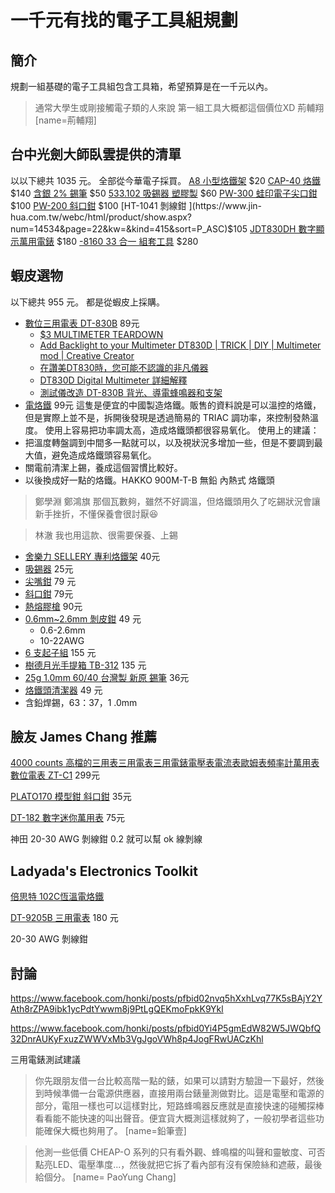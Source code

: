 
# 一千元有找的電子工具組規劃

## 簡介
規劃一組基礎的電子工具組包含工具箱，希望預算是在一千元以內。

> 通常大學生或剛接觸電子類的人來說 第一組工具大概都這個價位XD
> 荊輔翔
> [name=荊輔翔]


## 台中光劍大師臥雲提供的清單
以以下總共 1035 元。
全部從今華電子採買。
[A8 小型烙鐵架](https://www.jin-hua.com.tw/webc/html/product/show.aspx?num=11847&kw=%e7%83%99%e9%90%b5%e6%9e%b6&kind=512) $20
[CAP-40 烙鐵](https://www.jin-hua.com.tw/webc/html/product/show.aspx?num=31517&page=6&kw=%E7%83%99%E9%90%B5&sort=P_ASC&kind=2052) $140
[含銀 2% 錫筆](https://www.jin-hua.com.tw/webc/html/product/show.aspx?num=22365&kw=%e9%8c%ab%e7%ad%86&kind=2110) $50
[533.102 吸錫器 塑膠製](https://www.jin-hua.com.tw/webc/html/product/show.aspx?num=172&kw=%E5%90%B8%E9%8C%AB%E5%99%A8&sort=P_ASC&kind=2285) $60
[PW-300 蛙印電子尖口鉗](https://www.jin-hua.com.tw/webc/html/product/show.aspx?num=4267&page=22&kw=&kind=415&sort=P_ASC) $100
[PW-200 斜口鉗](https://www.jin-hua.com.tw/webc/html/product/show.aspx?num=13410&page=21&kw=&kind=415&sort=P_ASC) $100
[HT-1041 剝線鉗 ](https://www.jin-hua.com.tw/webc/html/product/show.aspx?num=14534&page=22&kw=&kind=415&sort=P_ASC)$105
[JDT830DH 數字顯示萬用電錶](https://www.jin-hua.com.tw/webc/html/product/show.aspx?num=32200&kind=1189&sort=P_ASC) $180
[-8160 33 合一 組套工具](https://www.jin-hua.com.tw/webc/html/product/show.aspx?num=30332&kind=1960&sort=P_ASC) $280



## 蝦皮選物
以下總共 955 元。 
都是從蝦皮上採購。

* [數位三用電表 DT-830B](https://shopee.tw/%E3%80%8A%E6%97%A5%E6%BC%BE%E3%80%8B%E6%95%B8%E4%BD%8D%E4%B8%89%E7%94%A8%E9%9B%BB%E8%A1%A8-DT-830B-%E4%B8%89%E7%94%A8%E9%9B%BB%E9%8C%B6-%E6%95%B8%E4%BD%8D%E9%9B%BB%E9%8C%B6-%E7%B0%A1%E6%98%93%E5%9E%8B%E6%B8%AC%E9%9B%BB%E5%B7%A5%E5%85%B7-%E9%9B%BB%E8%A1%A8-%E6%B0%B4%E9%9B%BB%E5%B7%A5%E7%A8%8B%E4%BA%BA%E5%93%A1%E5%BF%85%E5%82%99-i.48742904.1336881723?sp_atk=b2dfd8d0-f791-4bfb-9074-971b4f6c61ec&xptdk=b2dfd8d0-f791-4bfb-9074-971b4f6c61ec) 89元
    * [$3 MULTIMETER TEARDOWN](https://hackaday.com/2018/10/23/3-multimeter-teardown/)
    * [Add Backlight to your Multimeter DT830D | TRICK | DIY | Multimeter mod | Creative Creator](https://youtu.be/CiGki5LGnYY)
    * [在讚美DT830時，您可能不認識的非凡儀器](https://hackaday.com/2020/09/24/in-praise-of-the-dt830-the-phenomenal-instrument-you-probably-dont-recognise-for-what-it-is/)
    * [DT830D Digital Multimeter 詳細解釋](https://www.petervis.com/meters/dt830d/dt830d.html)
    * [測試儀改造 DT-830B 背光、導電蜂鳴器和支架](https://youtu.be/jmstDQuXDeM)
* [電烙鐵](https://shopee.tw/110V-60W-%E7%83%99%E9%90%B5-%E5%8F%AF%E8%AA%BF%E6%BA%AB-%E9%9B%BB%E7%83%99%E9%90%B5-%E8%AA%BF%E6%BA%AB%E7%83%99%E9%90%B5-%E6%81%86%E6%BA%AB%E7%83%99%E9%90%B5-%E6%BA%AB%E6%8E%A7%E7%83%99%E9%90%B5-%E6%BA%AB%E5%BA%A6%E5%8F%AF%E8%AA%BF-%E7%84%8A%E9%8C%AB%E9%9B%BB%E7%84%8A%E6%A7%8D-%E9%9B%BB%E7%84%8A%E7%AD%86-%E7%84%8A%E6%A7%8D-%E7%83%99%E7%95%AB-%E7%B6%AD%E4%BF%AE%E5%B7%A5%E5%85%B7-i.15602045.12867344690?xptdk=ab287b51-c78b-4739-9af5-b966d8bded9e) 99元
這隻是便宜的中國製造烙鐵。販售的資料說是可以溫控的烙鐵，但是實際上並不是，拆開後發現是透過簡易的 TRIAC 調功率，來控制發熱溫度。
使用上容易把功率調太高，造成烙鐵頭都很容易氧化。
使用上的建議：
* 把溫度轉盤調到中間多一點就可以，以及視狀況多增加一些，但是不要調到最大值，避免造成烙鐵頭容易氧化。
* 關電前清潔上錫，養成這個習慣比較好。
* 以後換成好一點的烙鐵。HAKKO 900M-T-B 無鉛 內熱式 烙鐵頭


> 鄭學淵
鄭鴻旗 那個瓦數夠，雖然不好調溫，但烙鐵頭用久了吃錫狀況會讓新手挫折，不懂保養會很討厭😆

> 林澈
我也用這款、很需要保養、上錫



* [舍樂力 SELLERY 專利烙鐵架](https://shopee.tw/%E2%8F%B124hr%E6%80%A5%E5%87%BA%E8%B2%A8-%E7%98%8B%E7%8B%82%E9%99%8D%E5%83%B9-%E8%88%8D%E6%A8%82%E5%8A%9B-SELLERY-%E5%B0%88%E5%88%A9%E7%83%99%E9%90%B5%E6%9E%B6-%E7%84%8A%E6%A7%8D%E7%94%A8%E7%83%99%E9%90%B5%E6%9E%B6-%E5%96%AE%E7%B0%A7%E7%AE%A1-%E5%8F%B0%E7%81%A3%E8%A3%BD-%E9%9B%BB%E5%B7%A5%E4%BD%9C%E6%A5%AD-96-708-i.11696436.12812899251?sp_atk=4013a2e9-4c4a-46b6-8129-4cac02c0083c&xptdk=4013a2e9-4c4a-46b6-8129-4cac02c0083c) 40元
* [吸錫器](https://shopee.tw/%E5%85%A8%E6%96%B0-%E9%8B%81%E5%90%88%E9%87%91-%E5%A1%91%E6%96%99-%E5%90%B8%E9%8C%AB%E5%99%A8-%E5%90%B8%E9%8C%AB%E5%99%A8-%E5%90%B8%E9%8C%AB%E6%A7%8D-%E5%90%B8%E9%8C%AB%E6%A3%92-%E5%BC%B7%E5%8A%9B%E5%90%B8%E9%8C%AB%E5%99%A8-%E9%9B%BB%E5%AD%90%E9%9B%B6%E4%BB%B6-%E8%A7%A3%E7%84%8A-%E7%B6%AD%E4%BF%AE-%E5%B0%8F%E9%BD%8A%E7%9A%84%E5%AE%B6-i.846038.6934572342?sp_atk=1252a0d7-1446-449c-953e-1864dbb64423&xptdk=1252a0d7-1446-449c-953e-1864dbb64423) 25元
* [尖嘴鉗](https://shopee.tw/%E9%9B%BB%E5%B7%A5%E9%89%97-%E5%B0%96%E5%98%B4%E9%89%97-%E6%96%9C%E5%8F%A3%E9%89%97-%E5%8F%B0%E7%81%A3%E8%A3%BD-%E9%AB%98%E9%80%B1%E6%B3%A2%E7%87%92%E5%85%A5-%E9%89%97%E5%AD%90-%E5%B0%96%E5%8F%A3%E9%89%97-%E5%BD%88%E7%B0%A7-%E8%86%A0%E6%9F%84-%E6%A8%A1%E5%9E%8B%E9%89%97-%E8%80%81%E8%99%8E%E9%89%97-%E9%9B%BB%E5%AD%90%E9%89%97-%E6%89%8B%E5%B7%A5%E8%97%9D-i.212338936.13616299970?sp_atk=82ec3d0e-f4fc-429e-b6de-e7660b7f6bd1&xptdk=82ec3d0e-f4fc-429e-b6de-e7660b7f6bd1) 79 元
* [斜口鉗](https://shopee.tw/%E9%9B%BB%E5%B7%A5%E9%89%97-%E5%B0%96%E5%98%B4%E9%89%97-%E6%96%9C%E5%8F%A3%E9%89%97-%E5%8F%B0%E7%81%A3%E8%A3%BD-%E9%AB%98%E9%80%B1%E6%B3%A2%E7%87%92%E5%85%A5-%E9%89%97%E5%AD%90-%E5%B0%96%E5%8F%A3%E9%89%97-%E5%BD%88%E7%B0%A7-%E8%86%A0%E6%9F%84-%E6%A8%A1%E5%9E%8B%E9%89%97-%E8%80%81%E8%99%8E%E9%89%97-%E9%9B%BB%E5%AD%90%E9%89%97-%E6%89%8B%E5%B7%A5%E8%97%9D-i.212338936.13616299970?sp_atk=82ec3d0e-f4fc-429e-b6de-e7660b7f6bd1&xptdk=82ec3d0e-f4fc-429e-b6de-e7660b7f6bd1) 79元
* [熱熔膠槍](https://shopee.tw/%E5%8F%B0%E7%81%A3%E8%A3%BD%E9%80%A0-%E7%86%B1%E7%86%94%E8%86%A0%E6%A7%8D-%E5%89%8D%E7%AB%AF%E5%B0%BC%E9%BE%8D%E9%98%B2%E7%87%99-%E7%86%B1%E7%86%94%E6%A7%8D-15W-40W-100V-240V-%E6%9C%A8%E5%B7%A5-%E6%A8%A1%E5%9E%8B-%E6%8E%A5%E8%91%97-i.212338936.5216020569) 90元
* [0.6mm~2.6mm 剝皮鉗](https://shopee.tw/%E3%80%90%E4%B8%80%E5%8A%A0%E4%B8%80%E3%80%91%E5%90%AB%E7%A8%85%E5%83%B9-%E8%90%AC%E7%94%A8%E5%89%9D%E7%B7%9A%E9%89%970.6mm~2.6mm%E5%89%9D%E7%9A%AE%E9%89%97-%E9%89%97%E5%AD%90-%E9%9B%BB%E7%B7%9A%E5%89%AA%E7%B7%9A%E9%89%97-%E6%92%A5%E7%B7%9A%E9%89%97-%E6%96%B7%E7%B7%9A%E9%89%97-%E5%89%9D%E7%9A%AE%E9%89%97-%E5%89%AA%E5%88%87-U78--i.150629042.6152494330?sp_atk=d406c813-8ca1-4b09-97db-4a9ea839b1bd&xptdk=d406c813-8ca1-4b09-97db-4a9ea839b1bd) 49 元
    * 0.6-2.6mm
    * 10-22AWG
* [6 支起子組](https://shopee.tw/6%E6%94%AF%E8%B5%B7%E5%AD%90%E7%B5%84-(%E4%B8%8D%E6%8C%91%E8%89%B2)-%E4%B8%80%E5%AD%97%E8%B5%B7%E5%AD%90x3%E6%94%AF-%E5%8D%81%E5%AD%97%E8%B5%B7%E5%AD%90x3%E6%94%AF-TO-80-%E5%A4%A7%E6%B4%8B%E5%9C%8B%E9%9A%9B%E9%9B%BB%E5%AD%90-i.26482219.12351538456?sp_atk=44c2ff48-396c-4c59-aaca-e32dd2b0551a&xptdk=44c2ff48-396c-4c59-aaca-e32dd2b0551a) 155 元
* [樹德月光手提箱 TB-312](https://shopee.tw/%E3%80%90%E7%86%8A%E7%86%8A%E5%A5%BD%E6%94%B6%E7%B4%8D%E3%80%91%E6%A8%B9%E5%BE%B7%E6%9C%88%E5%85%89%E6%89%8B%E6%8F%90%E7%AE%B1-TB-200-TB-300-TB-302-TB-312-%E5%8F%B0%E7%81%A3%E8%A3%BD%E9%9B%B6%E4%BB%B6%E6%89%8B%E6%8F%90%E7%9B%92%E6%96%87%E5%85%B7%E7%BD%AE%E7%89%A9%E7%9B%92%E6%94%B6%E7%B4%8D%E7%9B%92-i.555108183.10463770297?sp_atk=6572494b-5e78-4e8a-aac9-4f9cc2cb8aa5&xptdk=6572494b-5e78-4e8a-aac9-4f9cc2cb8aa5) 135 元
* [25g 1.0mm 60/40 台灣製 新原 錫筆](https://shopee.tw/25g-1.0mm-60-40-%E5%8F%B0%E7%81%A3%E8%A3%BD-%E6%96%B0%E5%8E%9F-%E9%8C%AB%E7%AD%86-%E9%8C%AB%E7%B7%9A-%E9%8C%AB%E6%A2%9D-%E7%84%8A%E9%8C%AB-%E9%8A%B2%E9%8C%AB-%E7%84%8A%E9%8C%AB-%E9%8C%AB%E7%B5%B2-%E7%84%8A%E6%8E%A5-i.2447432.574716471?sp_atk=62525b01-f9a1-42dd-b927-8c8d50a29032&xptdk=62525b01-f9a1-42dd-b927-8c8d50a29032) 36元
* [烙鐵頭清潔器](https://shopee.tw/%EF%BC%BB%E5%8F%B0%E7%81%A3%E7%99%BC%E8%B2%A8-%E7%83%99%E9%90%B5%E9%A0%AD%E6%B8%85%E6%BD%94%E5%99%A8-%EF%BC%BD%E9%9B%BB%E7%83%99%E9%90%B5%E9%A0%AD%E6%B8%85%E6%BD%94%E5%99%A8-%E7%83%99%E9%90%B5%E9%A0%AD-%E7%83%99%E9%90%B5-%E9%9B%BB%E7%83%99%E9%90%B5-%E9%9B%BB%E7%84%8A%E6%A7%8D-i.27653503.4293626392?sp_atk=942f1a97-63f8-4a1b-9fc0-7f2ec33e1526&xptdk=942f1a97-63f8-4a1b-9fc0-7f2ec33e1526) 49 元
* 含鉛焊錫，63：37，1 .0mm
 
## 臉友 James Chang 推薦

[4000 counts 高檔的三用表三用電表三用電錶電壓表電流表歐姆表頻率計萬用表數位電表 ZT-C1](https://shopee.tw/4000-counts%E9%AB%98%E6%AA%94%E7%9A%84%E4%B8%89%E7%94%A8%E8%A1%A8%E4%B8%89%E7%94%A8%E9%9B%BB%E8%A1%A8%E4%B8%89%E7%94%A8%E9%9B%BB%E9%8C%B6%E9%9B%BB%E5%A3%93%E8%A1%A8%E9%9B%BB%E6%B5%81%E8%A1%A8%E6%AD%90%E5%A7%86%E8%A1%A8%E9%A0%BB%E7%8E%87%E8%A8%88%E8%90%AC%E7%94%A8%E8%A1%A8%E6%95%B8%E4%BD%8D%E9%9B%BB%E8%A1%A8-ZT-C1-i.12523932.7543147210?sp_atk=a4225b00-ce95-4883-88a1-f2b7695e05bd&xptdk=a4225b00-ce95-4883-88a1-f2b7695e05bd) 299元

[PLATO170 模型鉗 斜口鉗](https://shopee.tw/%E3%80%90%E8%9B%99%E4%BB%94%E3%80%91PLATO170-%E6%A8%A1%E5%9E%8B%E9%89%97-%E6%96%9C%E5%8F%A3%E9%89%97-%E6%B0%B4%E5%8F%A3%E9%89%97-%E5%A6%82%E6%84%8F%E9%89%97-%E9%9B%BB%E5%AD%90%E5%89%AA%E9%89%97-i.200011800.6758829468?sp_atk=716d6910-1733-41de-b36c-0479e2012a97&xptdk=716d6910-1733-41de-b36c-0479e2012a97) 35元

 [DT-182 數字迷你萬用表](https://shopee.tw/%E8%90%AC%E8%83%BD%E8%A1%A8-%E6%95%B8%E9%A1%AF%E8%90%AC%E8%83%BD%E8%A1%A8-DT-182%E6%95%B8%E5%AD%97%E8%BF%B7%E4%BD%A0%E8%90%AC%E7%94%A8%E8%A1%A8DC-AC%E9%9B%BB%E5%A3%93%E9%9B%BB%E6%B5%81%E8%A1%A8%E8%90%AC%E7%94%A8%E8%A1%A8-%E5%B0%8F%E5%AF%B6%E4%BA%94%E9%87%91-i.95306666.3554003456?sp_atk=8560cad4-561a-4ac1-a996-187c608775b8&xptdk=8560cad4-561a-4ac1-a996-187c608775b8&fbclid=IwAR0-quwOfMvAiTial9OGqm99UDG6sPJJdoeqCv_YAdSUURj412VdF1biLYA) 75元


神田 20-30 AWG 剝線鉗
0.2 就可以幫 ok 線剝線


## Ladyada's Electronics Toolkit
[倍思特 102C恆溫電烙鐵](https://shopee.tw/%E3%80%90%E6%B8%85%E5%80%89%E7%8B%82%E7%94%A9%E3%80%91%E5%80%8D%E6%80%9D%E7%89%B9-102C%E6%81%86%E6%BA%AB%E9%9B%BB%E7%83%99%E9%90%B5-%E8%AA%BF%E6%BA%AB%E7%84%8A%E6%8E%A5%E5%B7%A5%E5%85%B7-90W%E6%8E%A7%E6%BA%AB%E7%83%99%E9%90%B5110V-220V%E9%80%9A%E7%94%A8-i.711416097.15169345585?sp_atk=3b031e65-5a75-4e51-9205-d28a30c9e97f&xptdk=3b031e65-5a75-4e51-9205-d28a30c9e97f)

[DT-9205B 三用電表](https://shopee.tw/%E3%80%90%E5%90%9B%E5%AA%9B%E5%B0%8F%E9%8B%AA%E3%80%91DT-9205A-DT-9205B-%E6%8A%98%E7%96%8A%E5%BC%8F%E6%B6%B2%E6%99%B6%E9%A1%AF%E7%A4%BA-%E6%95%B8%E4%BD%8D-%E4%B8%89%E7%94%A8%E9%9B%BB%E8%A1%A8-%E8%90%AC%E7%94%A8%E9%9B%BB%E8%A1%A8-%E9%9B%BB%E5%A3%93%E8%A1%A8-i.4828287.463848829?sp_atk=d7f5a225-3a83-4126-822f-9cd51c1df43f&xptdk=d7f5a225-3a83-4126-822f-9cd51c1df43f) 180 元

20-30 AWG 剝線鉗


## 討論
https://www.facebook.com/honki/posts/pfbid02nvq5hXxhLvq77K5sBAjY2YAth8rZPA9ibk1ycPdtYwwm8j9PtLgQEKmoFpkK9Ykl

https://www.facebook.com/honki/posts/pfbid0Yi4P5gmEdW82W5JWQbfQ32DnrAUKyFxuzZWWVxMb3VgJgoVWh8p4JogFRwUACzKhl

三用電錶測試建議
> 你先跟朋友借一台比較高階一點的錶，如果可以請對方驗證一下最好，然後到時候準備一台電源供應器，直接用兩台錶量測做對比。這是電壓和電源的部分，電阻一樣也可以這樣對比，短路蜂鳴器反應就是直接快速的碰觸探棒看看能不能快速的叫出聲音。便宜貨大概測這樣就夠了，一般初學者這些功能確保大概也夠用了。
> [name=鉛筆壹]

>他測一些低價 CHEAP-O 系列的只有看外觀、蜂鳴檔的叫聲和靈敏度、可否點亮LED、電壓準度...，然後就把它拆了看內部有沒有保險絲和遮蔽，最後給個分。
>[name= PaoYung Chang]

